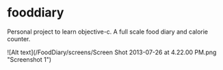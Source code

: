 fooddiary
=========

Personal project to learn objective-c. A full scale food diary and calorie counter.

![Alt text](/FoodDiary/screens/Screen Shot 2013-07-26 at 4.22.00 PM.png "Screenshot 1")
